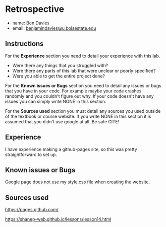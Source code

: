 # Retrospective

- name: Ben Davies
- email: benjamindavies@u.boisestate.edu

## Instructions

For the **Experience** section you need to detail your experience with this lab. 

- Were there any things that you struggled with? 
- Were there any parts of this lab that were unclear or poorly specified? 
- Were you able to get the entire project done?

For the **Known issues or Bugs** section you need to detail any issues or bugs that you have in your
code. For example maybe your code crashes randomly and you couldn't figure out why. If your code
doesn't have any issues you can simply write NONE in this section.

For the **Sources used** section you must detail any sources you used outside of the textbook or
course website. If you write NONE in this section it is assumed that you didn't use google at all.
Be safe CITE!

## Experience

I have experience making a github-pages site, so this was pretty straightforward to set up. 

## Known issues or Bugs

Google page does not use my style.css file when creating the website.

## Sources used

https://pages.github.com/ 

https://shanep-web.github.io/lessons/lesson14.html 